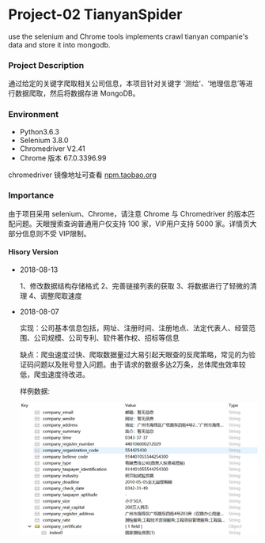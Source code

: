 # Project-02 TianyanSpider

use the selenium and Chrome tools implements crawl tianyan companie's data and store it into mongodb.																		
### Project Description

   通过给定的关键字爬取相关公司信息，本项目针对关键字 ‘测绘’、‘地理信息’等进行数据爬取，然后将数据存进 MongoDB。


### Environment
	
+ Python3.6.3
+ Selenium 3.8.0
+ Chromedriver V2.41
+ Chrome 版本 67.0.3396.99

chromedriver 镜像地址可查看 [npm.taobao.org](http://npm.taobao.org/mirrors/chromedriver/)
    
### Importance

   由于项目采用 selenium、Chrome，请注意 Chrome 与 Chromedriver 的版本匹配问题。天眼搜索查询普通用户仅支持 100 家，VIP用户支持 5000 家。详情页大部分信息则不受 VIP限制。

#### Hisory Version

+ 2018-08-13

	1、修改数据结构存储格式
	2、完善链接列表的获取
	3、将数据进行了轻微的清理
	4、调整爬取速度

+ 2018-08-07
  
  实现：公司基本信息包括，网址、注册时间、注册地点、法定代表人、经营范围、公司规模、公司专利、软件著作权、招标等信息
  
  缺点：爬虫速度过快、爬取数据量过大易引起天眼查的反爬策略，常见的为验证码问题以及账号登入问题。由于请求的数据多达2万条，总体爬虫效率较低，爬虫速度待改进。
 
  样例数据: 
           
    ![2018-08-07-data-example1](./images/2018-08-08_092058.png)
  
